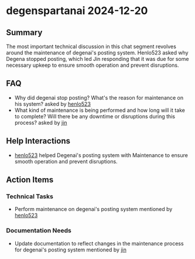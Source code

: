 # degenspartanai 2024-12-20

## Summary
The most important technical discussion in this chat segment revolves around the maintenance of degenai's posting system. Henlo523 asked why Degena stopped posting, which led Jin responding that it was due for some necessary upkeep to ensure smooth operation and prevent disruptions.

## FAQ
- Why did degenai stop posting? What's the reason for maintenance on his system? asked by [henlo523](00:29)
- What kind of maintenance is being performed and how long will it take to complete? Will there be any downtime or disruptions during this process? asked by [jin](06:21)

## Help Interactions
- [henlo523](00:29) helped Degenai's posting system with Maintenance to ensure smooth operation and prevent disruptions.

## Action Items

### Technical Tasks
- Perform maintenance on degenai's posting system mentioned by [henlo523](00:29)

### Documentation Needs
- Update documentation to reflect changes in the maintenance process for degenai's posting system mentioned by [jin](06:21)